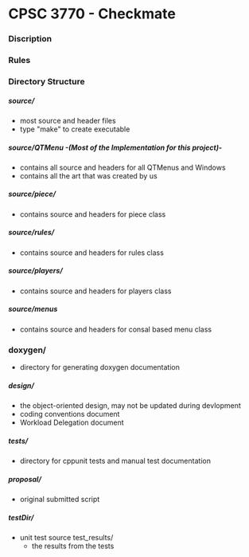# CPSC 3770 - Checkmate

### Discription

### Rules


### Directory Structure

##### source/
 - most source and header files
 - type "make" to create executable

##### source/QTMenu -(Most of the Implementation for this project)- 
 - contains all source and headers for all QTMenus and Windows
 - contains all the art that was created by us

##### source/piece/
 - contains source and headers for piece class

##### source/rules/
 - contains source and headers for rules class

##### source/players/
 - contains source and headers for players class 

##### source/menus
 - contains source and headers for consal based menu class 

### doxygen/
 - directory for generating doxygen documentation
 
##### design/
 - the object-oriented design, may not be updated during devlopment
 - coding conventions document
 - Workload Delegation document

##### tests/
 - directory for cppunit tests and manual test documentation 
 
##### proposal/
 - original submitted script 

##### testDir/
 - unit test source 
   test_results/
   	- the results from the tests
